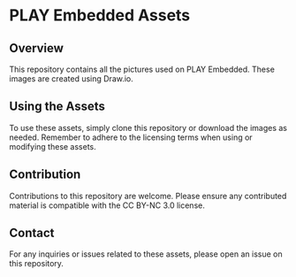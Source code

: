 # PLAY Embedded Assets

## Overview
This repository contains all the pictures used on PLAY Embedded. These images are created using Draw.io.

## Using the Assets
To use these assets, simply clone this repository or download the images as needed. Remember to adhere to the licensing terms when using or modifying these assets.

## Contribution
Contributions to this repository are welcome. Please ensure any contributed material is compatible with the CC BY-NC 3.0 license.

## Contact
For any inquiries or issues related to these assets, please open an issue on this repository.
